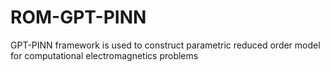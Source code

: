 # ROM-GPT-PINN
GPT-PINN framework is used to construct parametric reduced order model for  computational electromagnetics problems
